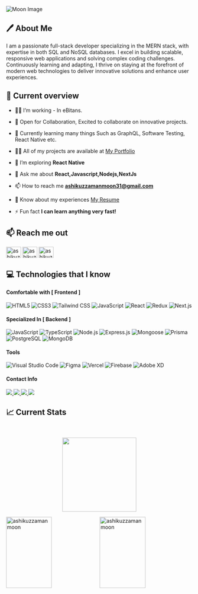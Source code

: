 ![Moon Image](https://i.ibb.co/L8B2mz3/Black-Gradient-Minimalistic-github-Banner.png)

## :pen: About Me 
I am a passionate full-stack developer specializing in the MERN stack, with expertise in both SQL and NoSQL databases. I excel in building scalable, responsive web applications and solving complex coding challenges. Continuously learning and adapting, I thrive on staying at the forefront of modern web technologies to deliver innovative solutions and enhance user experiences.


## :eyes: Current overview

- 👨‍💻 I’m working - In eBitans.
- 🤝 Open for Collaboration, Excited to collaborate on innovative projects.
- 🌱 Currently learning many things Such as GraphQL, Software Testing, React Native etc.
- 👨‍💻 All of my projects are available at [My Portfolio](https://www.moon-bd.com)

- 🌱 I’m exploring **React Native**

- 💬 Ask me about **React,Javascript,Nodejs,NextJs**

- 📫 How to reach me **ashikuzzamanmoon31@gmail.com**

- 📄 Know about my experiences [My Resume](https://drive.google.com/file/d/1CHf31Y9-_QYccUeZag_MW2dSZjVnawSB/view?usp=sharing)

- ⚡ Fun fact **I can learn anything very fast!**

## :mailbox: Reach me out

<p align="left">
<a href="https://www.linkedin.com/in/ashikuzzaman-moon" target="blank"><img align="center" src="https://raw.githubusercontent.com/rahuldkjain/github-profile-readme-generator/master/src/images/icons/Social/linked-in-alt.svg" alt="ashikuzzaman moon" height="30" width="40" /></a>
<a href="https://facebook.com/ashik.moon.14" target="blank"><img align="center" src="https://raw.githubusercontent.com/rahuldkjain/github-profile-readme-generator/master/src/images/icons/Social/facebook.svg" alt="ashikuzzaman moon" height="30" width="40" /></a>
<a href="https://www.instagram.com/moon14.official" target="blank"><img align="center" src="https://raw.githubusercontent.com/rahuldkjain/github-profile-readme-generator/master/src/images/icons/Social/instagram.svg" alt="ashikuzzaman moon" height="30" width="40" /></a>
</p>

## :computer: Technologies that I know

#### Comfortable with [ Frontend ]
![HTML5](https://img.shields.io/badge/-HTML5-E34F26?logo=html5&logoColor=white)
![CSS3](https://img.shields.io/badge/-CSS3-1572B6?logo=css3&logoColor=white)
![Tailwind CSS](https://img.shields.io/badge/-Tailwind_CSS-38B2AC?logo=tailwind-css&logoColor=white)
![JavaScript](https://img.shields.io/badge/-JavaScript-F7DF1E?logo=javascript&logoColor=black)
![React](https://img.shields.io/badge/-React-61DAFB?logo=react&logoColor=white)
![Redux](https://img.shields.io/badge/-Redux-764ABC?logo=redux&logoColor=white)
![Next.js](https://img.shields.io/badge/-Next.js-000000?logo=next.js&logoColor=white)

#### Specialized In [ Backend ]
![JavaScript](https://img.shields.io/badge/-JavaScript-F7DF1E?logo=javascript&logoColor=black)
![TypeScript](https://img.shields.io/badge/-TypeScript-3178C6?logo=typescript&logoColor=white)
![Node.js](https://img.shields.io/badge/-Node.js-339933?logo=node.js&logoColor=white)
![Express.js](https://img.shields.io/badge/-Express.js-000000?logo=express&logoColor=white)
![Mongoose](https://img.shields.io/badge/-Mongoose-880000?logo=mongoose&logoColor=white)
![Prisma](https://img.shields.io/badge/-Prisma-111111?logo=prisma&logoColor=white)
![PostgreSQL](https://img.shields.io/badge/-PostgreSQL-336791?logo=postgresql&logoColor=white)
![MongoDB](https://img.shields.io/badge/-MongoDB-47A248?logo=mongodb&logoColor=white)

#### Tools
![Visual Studio Code](https://img.shields.io/badge/-VS_Code-007ACC?logo=visual-studio-code&logoColor=white)
![Figma](https://img.shields.io/badge/-Figma-F24E1E?logo=figma&logoColor=white)
![Vercel](https://img.shields.io/badge/-Vercel-000000?logo=vercel&logoColor=white)
![Firebase](https://img.shields.io/badge/-Firebase-FFCA28?logo=firebase&logoColor=black)
![Adobe XD](https://img.shields.io/badge/-Adobe_XD-FF26BE?logo=adobe-xd&logoColor=white)

#### Contact Info


<a href="ashikuzzamanmoon31@gmail.com">
    <img src="https://img.shields.io/badge/Email_me-323330?style=for-the-badge&logo=Gmail&logoColor=white" />
</a>
<a href="https://www.moon-bd.com">
   <img src="https://img.shields.io/badge/Portfolio-323330?style=for-the-badge&logo=Google-Chrome&logoColor=white" />
</a>
 <a href="https://www.linkedin.com/in/ashikuzzaman-moon">
       <img src="https://img.shields.io/badge/Linkedin-323330?style=for-the-badge&logo=linkedin&logoColor=white" />
 </a>
 <a href="https://www.facebook.com/ashikuzzaman.moon1">
       <img src="https://img.shields.io/badge/Facebook-323330?style=for-the-badge&logo=facebook&logoColor=white" />
 </a>


<br  />

## :chart_with_upwards_trend: Current Stats

<br />
<p align="center">
<img src="https://github-readme-streak-stats.herokuapp.com/?user=ashikuzzamanmoon&theme=radical&hide_border=false" height="200px" />
</p>

<a> 
    <a href="https://github.com/ashikuzzamanmoon"><img alt=ashikuzzamanmoon Github Stats" src="https://denvercoder1-github-readme-stats.vercel.app/api?username=ashikuzzamanmoon&show_icons=true&count_private=true&theme=react&border_color=7F3FBF&bg_color=0D1117&title_color=F85D7F&icon_color=F8D866" height="192px" width="49.5%"/></a>
  <a href="https://github.com/ashikuzzamanmoon"><img alt=ashikuzzamanmoon Top Languages" src="https://denvercoder1-github-readme-stats.vercel.app/api/top-langs/?username=ashikuzzamanmoon&langs_count=8&layout=compact&theme=react&border_color=7F3FBF&bg_color=0D1117&title_color=F85D7F&icon_color=F8D866" height="192px" width="49.5%"/></a>
  <br/>
</a>


